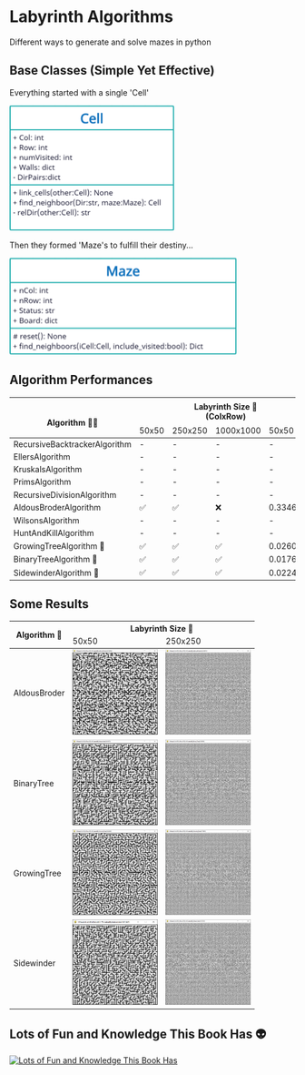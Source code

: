 # Labyrinth Algorithms
 Different ways to generate and solve mazes in python
 
## Base Classes (Simple Yet Effective)
<p>Everything started with a single 'Cell'</p>
<img src="https://raw.githubusercontent.com/gokdumano/LabyrinthAlgorithms/main/images/uml/Cell.png"
     alt="Everything started with a single 'Cell'"
     width="290"
     height="220"
     title="Everything started with a single 'Cell'">

<p>Then they formed 'Maze's to fulfill their destiny...</p>
<img src="https://raw.githubusercontent.com/gokdumano/LabyrinthAlgorithms/main/images/uml/Maze.png"
     alt="Then they formed 'Maze's to fulfill their destiny"
     width="400"
     height="170"
     title="Then they formed 'Maze's to fulfill their destiny...">

## Algorithm Performances
<table>
<thead>
  <tr>
    <th rowspan="2"><br>Algorithm 🧙‍♂️<br></th>
    <th colspan="4">Labyrinth Size 📐<br>(ColxRow)</th>
    <th colspan="4">Generation Time 🕒<br>(seconds)</th>
  </tr>
  <tr>
    <td>50x50</td>
    <td>250x250</td>
    <td>1000x1000</td>
    <td>50x50</td>
    <td>250x250</td>
    <td>1000x1000</td>
  </tr>
</thead>
<tbody>
  <tr>
    <td>RecursiveBacktrackerAlgorithm</td>
    <td>-</td>
    <td>-</td>
    <td>-</td>
    <td>-</td>
    <td>-</td>
    <td>-</td>
  </tr>
  <tr>
    <td>EllersAlgorithm</td>
    <td>-</td>
    <td>-</td>
    <td>-</td>
    <td>-</td>
    <td>-</td>
    <td>-</td>
  </tr>
  <tr>
    <td>KruskalsAlgorithm</td>
    <td>-</td>
    <td>-</td>
    <td>-</td>
    <td>-</td>
    <td>-</td>
    <td>-</td>
  </tr>
  <tr>
    <td>PrimsAlgorithm</td>
    <td>-</td>
    <td>-</td>
    <td>-</td>
    <td>-</td>
    <td>-</td>
    <td>-</td>
  </tr>
  <tr>
    <td>RecursiveDivisionAlgorithm</td>
    <td>-</td>
    <td>-</td>
    <td>-</td>
    <td>-</td>
    <td>-</td>
    <td>-</td>
  </tr>
  <tr>
    <td>AldousBroderAlgorithm</td>
    <td>✅</td>
    <td>✅</td>
    <td>❌</td>
    <td>0.3346393</td>
    <td>18.0111595</td>
    <td>❌</td>
  </tr>
  <tr>
    <td>WilsonsAlgorithm</td>
    <td>-</td>
    <td>-</td>
    <td>-</td>
    <td>-</td>
    <td>-</td>
    <td>-</td>
  </tr>
  <tr>
    <td>HuntAndKillAlgorithm</td>
    <td>-</td>
    <td>-</td>
    <td>-</td>
    <td>-</td>
    <td>-</td>
    <td>-</td>
  </tr>
  <tr>
    <td>GrowingTreeAlgorithm 🥉</td>
    <td>✅</td>
    <td>✅</td>
    <td>✅</td>
    <td>0.0260674</td>
    <td>0.7234786</td>
    <td>12.2466479</td>
  </tr>
  <tr>
    <td>BinaryTreeAlgorithm 🥇</td>
    <td>✅</td>
    <td>✅</td>
    <td>✅</td>
    <td>0.0176425</td>
    <td>0.4688853</td>
    <td>8.8348344</td>
  </tr>
  <tr>
    <td>SidewinderAlgorithm 🥈</td>
    <td>✅</td>
    <td>✅</td>
    <td>✅</td>
    <td>0.0224984</td>
    <td>0.5559809</td>
    <td>10.595000</td>
  </tr>
</tbody>
</table>

## Some Results
<table>
<thead>
  <tr>
    <th rowspan="2">Algorithm 🧙‍</th>
    <th colspan="2">Labyrinth Size 📐</th>
  </tr>
  <tr>
    <td>50x50</td>
    <td>250x250</td>
  </tr>
</thead>
<tbody>
  <tr>
    <td>AldousBroder</td>
    <td><img src="https://raw.githubusercontent.com/gokdumano/LabyrinthAlgorithms/main/images/results/AldousBroder_50_50.PNG" width="150" height="150"></td>
    <td><img src="https://raw.githubusercontent.com/gokdumano/LabyrinthAlgorithms/main/images/results/AldousBroder_250_250.PNG" width="150" height="150"></td>
  </tr>
  <tr>
    <td>BinaryTree</td>
    <td><img src="https://raw.githubusercontent.com/gokdumano/LabyrinthAlgorithms/main/images/results/BinaryTree_50_50.PNG" width="150" height="150"></td>
    <td><img src="https://raw.githubusercontent.com/gokdumano/LabyrinthAlgorithms/main/images/results/BinaryTree_250_250.PNG" width="150" height="150"></td>
  </tr>
  <tr>
    <td>GrowingTree</td>
    <td><img src="https://raw.githubusercontent.com/gokdumano/LabyrinthAlgorithms/main/images/results/GrowingTree_50_50.PNG" width="150" height="150"></td>
    <td><img src="https://raw.githubusercontent.com/gokdumano/LabyrinthAlgorithms/main/images/results/GrowingTree_250_250.PNG" width="150" height="150"></td>
  </tr>
  <tr>
    <td>Sidewinder</td>
    <td><img src="https://raw.githubusercontent.com/gokdumano/LabyrinthAlgorithms/main/images/results/Sidewinder_50_50.PNG" width="150" height="150"></td>
    <td><img src="https://raw.githubusercontent.com/gokdumano/LabyrinthAlgorithms/main/images/results/Sidewinder_250_250.PNG" width="150" height="150"></td>
  </tr>
</tbody>
</table>

## Lots of Fun and Knowledge This Book Has 👽
<a href="http://www.mazesforprogrammers.com">
<img src="http://www.mazesforprogrammers.com/images/cover.jpg"
     alt="Lots of Fun and Knowledge This Book Has"
     width="300"
     height="380"
     title="Lots of Fun and Knowledge This Book Has...">
</a>
